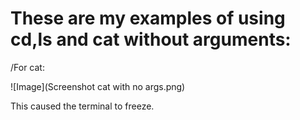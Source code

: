 # These are my examples of using cd,ls and cat without arguments:  

/For cat: 

![Image](Screenshot cat with no args.png) 

This caused the terminal to freeze.
